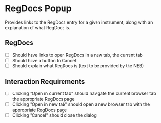 # RegDocs Popup

Provides links to the RegDocs entry for a given instrument, along with an explanation of what RegDocs is.

## RegDocs

* [ ] Should have links to open RegDocs in a new tab, the current tab
* [ ] Should have a button to Cancel
* [ ] Should explain what RegDocs is (text to be provided by the NEB)

## Interaction Requirements

* [ ] Clicking "Open in current tab" should navigate the current browser tab the appropriate RegDocs page
* [ ] Clicking "Open in new tab" should open a new browser tab with the appropriate RegDocs page
* [ ] Clicking "Cancel" should close the dialog
